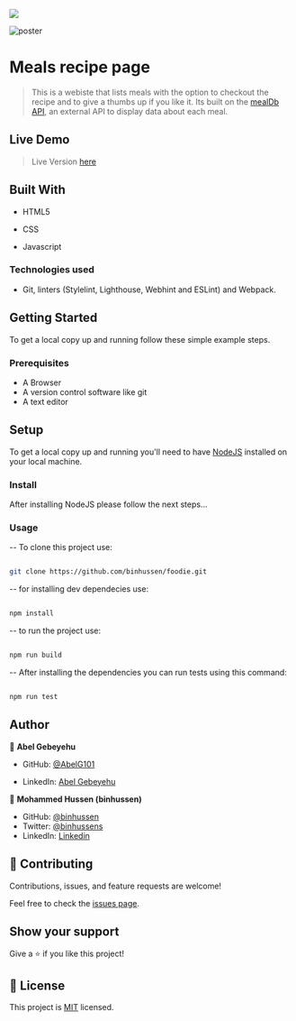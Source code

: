 ![](https://img.shields.io/badge/Microverse-blueviolet)

![poster](https://user-images.githubusercontent.com/104968236/187663369-891b0828-d4df-4d6f-a9d8-fcac60081a37.svg)

# Meals recipe page

  

> This is a webiste that lists meals with the option to checkout the recipe and to give a thumbs up if you like it. Its built on the [mealDb API](https://www.themealdb.com/api.php), an external API to display data about each meal.

  

## Live Demo

> Live Version [here](https://binhussen.github.io/foodie/)

  

## Built With

  

- HTML5

- CSS

- Javascript

  

### Technologies used

- Git, linters (Stylelint, Lighthouse, Webhint and ESLint) and Webpack.

  
## Getting Started

To get a local copy up and running follow these simple example steps.


### Prerequisites

- A Browser
- A version control software like git
- A text editor



## Setup

To get a local copy up and running you'll need to have [NodeJS](https://nodejs.org/en/download/) installed on your local machine.


### Install

After installing NodeJS please follow the next steps...

  

### Usage

-- To clone this project use:
```bash

git clone https://github.com/binhussen/foodie.git

```
-- for installing dev dependecies use:

```bash

npm install

```

-- to run the project use:

```bash

npm run build

```

-- After installing the dependencies you can run tests using this command:

```bash

npm run test

```

## Author

  

👤 **Abel Gebeyehu**

  

- GitHub: [@AbelG101](https://github.com/AbelG101)

- LinkedIn: [Abel Gebeyehu](https://www.linkedin.com/in/abel-gebeyehu-779743183/)


👤 **Mohammed Hussen (binhussen)**

- GitHub: [@binhussen](https://github.com/binhussen)
- Twitter: [@binhussens](https://twitter.com/binhussens)
- LinkedIn: [Linkedin](https://www.linkedin.com/in/binhussen/)
  

## 🤝 Contributing

  

Contributions, issues, and feature requests are welcome!

  

Feel free to check the [issues page](../../issues/).

  

## Show your support

  

Give a ⭐️ if you like this project!

  

## 📝 License

  

This project is [MIT](./MIT.md) licensed.

